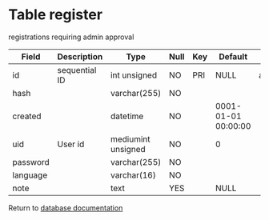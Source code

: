 Table register
===========
registrations requiring admin approval

| Field | Description | Type | Null | Key | Default | Extra |
| ----- | ----------- | ---- | ---- | --- | ------- | ----- |
| id | sequential ID | int unsigned | NO | PRI | NULL | auto_increment |    
| hash |  | varchar(255) | NO |  |  |  |    
| created |  | datetime | NO |  | 0001-01-01 00:00:00 |  |    
| uid | User id | mediumint unsigned | NO |  | 0 |  |    
| password |  | varchar(255) | NO |  |  |  |    
| language |  | varchar(16) | NO |  |  |  |    
| note |  | text | YES |  | NULL |  |    

Return to [database documentation](help/database)
